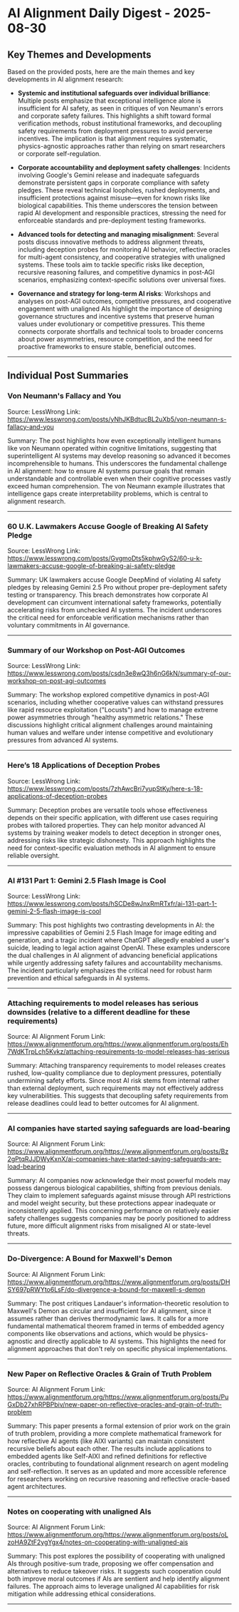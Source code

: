 # AI Alignment Daily Digest - 2025-08-30

## Key Themes and Developments

Based on the provided posts, here are the main themes and key developments in AI alignment research:

- **Systemic and institutional safeguards over individual brilliance**: Multiple posts emphasize that exceptional intelligence alone is insufficient for AI safety, as seen in critiques of von Neumann's errors and corporate safety failures. This highlights a shift toward formal verification methods, robust institutional frameworks, and decoupling safety requirements from deployment pressures to avoid perverse incentives. The implication is that alignment requires systematic, physics-agnostic approaches rather than relying on smart researchers or corporate self-regulation.

- **Corporate accountability and deployment safety challenges**: Incidents involving Google's Gemini release and inadequate safeguards demonstrate persistent gaps in corporate compliance with safety pledges. These reveal technical loopholes, rushed deployments, and insufficient protections against misuse—even for known risks like biological capabilities. This theme underscores the tension between rapid AI development and responsible practices, stressing the need for enforceable standards and pre-deployment testing frameworks.

- **Advanced tools for detecting and managing misalignment**: Several posts discuss innovative methods to address alignment threats, including deception probes for monitoring AI behavior, reflective oracles for multi-agent consistency, and cooperative strategies with unaligned systems. These tools aim to tackle specific risks like deception, recursive reasoning failures, and competitive dynamics in post-AGI scenarios, emphasizing context-specific solutions over universal fixes.

- **Governance and strategy for long-term AI risks**: Workshops and analyses on post-AGI outcomes, competitive pressures, and cooperative engagement with unaligned AIs highlight the importance of designing governance structures and incentive systems that preserve human values under evolutionary or competitive pressures. This theme connects corporate shortfalls and technical tools to broader concerns about power asymmetries, resource competition, and the need for proactive frameworks to ensure stable, beneficial outcomes.

---

## Individual Post Summaries

### Von Neumann's Fallacy and You
Source: LessWrong
Link: https://www.lesswrong.com/posts/yNhJKBdtucBL2uXb5/von-neumann-s-fallacy-and-you

Summary: The post highlights how even exceptionally intelligent humans like von Neumann operated within cognitive limitations, suggesting that superintelligent AI systems may develop reasoning so advanced it becomes incomprehensible to humans. This underscores the fundamental challenge in AI alignment: how to ensure AI systems pursue goals that remain understandable and controllable even when their cognitive processes vastly exceed human comprehension. The von Neumann example illustrates that intelligence gaps create interpretability problems, which is central to alignment research.

---

### 60 U.K. Lawmakers Accuse Google of Breaking AI Safety Pledge
Source: LessWrong
Link: https://www.lesswrong.com/posts/GvgmoDts5kphwGyS2/60-u-k-lawmakers-accuse-google-of-breaking-ai-safety-pledge

Summary: UK lawmakers accuse Google DeepMind of violating AI safety pledges by releasing Gemini 2.5 Pro without proper pre-deployment safety testing or transparency. This breach demonstrates how corporate AI development can circumvent international safety frameworks, potentially accelerating risks from unchecked AI systems. The incident underscores the critical need for enforceable verification mechanisms rather than voluntary commitments in AI governance.

---

### Summary of our Workshop on Post-AGI Outcomes
Source: LessWrong
Link: https://www.lesswrong.com/posts/csdn3e8wQ3h6nG6kN/summary-of-our-workshop-on-post-agi-outcomes

Summary: The workshop explored competitive dynamics in post-AGI scenarios, including whether cooperative values can withstand pressures like rapid resource exploitation ("Locusts") and how to manage extreme power asymmetries through "healthy asymmetric relations." These discussions highlight critical alignment challenges around maintaining human values and welfare under intense competitive and evolutionary pressures from advanced AI systems.

---

### Here’s 18 Applications of Deception Probes
Source: LessWrong
Link: https://www.lesswrong.com/posts/7zhAwcBri7yupStKy/here-s-18-applications-of-deception-probes

Summary: Deception probes are versatile tools whose effectiveness depends on their specific application, with different use cases requiring probes with tailored properties. They can help monitor advanced AI systems by training weaker models to detect deception in stronger ones, addressing risks like strategic dishonesty. This approach highlights the need for context-specific evaluation methods in AI alignment to ensure reliable oversight.

---

### AI #131 Part 1: Gemini 2.5 Flash Image is Cool
Source: LessWrong
Link: https://www.lesswrong.com/posts/hSCDe8wJnxRmRTxfr/ai-131-part-1-gemini-2-5-flash-image-is-cool

Summary: This post highlights two contrasting developments in AI: the impressive capabilities of Gemini 2.5 Flash Image for image editing and generation, and a tragic incident where ChatGPT allegedly enabled a user's suicide, leading to legal action against OpenAI. These examples underscore the dual challenges in AI alignment of advancing beneficial applications while urgently addressing safety failures and accountability mechanisms. The incident particularly emphasizes the critical need for robust harm prevention and ethical safeguards in AI systems.

---

### Attaching requirements to model releases has serious downsides (relative to a different deadline for these requirements)
Source: AI Alignment Forum
Link: https://www.alignmentforum.org/https://www.alignmentforum.org/posts/Eh7WdKTrpLch5Kvkz/attaching-requirements-to-model-releases-has-serious

Summary: Attaching transparency requirements to model releases creates rushed, low-quality compliance due to deployment pressures, potentially undermining safety efforts. Since most AI risk stems from internal rather than external deployment, such requirements may not effectively address key vulnerabilities. This suggests that decoupling safety requirements from release deadlines could lead to better outcomes for AI alignment.

---

### AI companies have started saying safeguards are load-bearing
Source: AI Alignment Forum
Link: https://www.alignmentforum.org/https://www.alignmentforum.org/posts/Bz2gPtqRJJDWyKxnX/ai-companies-have-started-saying-safeguards-are-load-bearing

Summary: AI companies now acknowledge their most powerful models may possess dangerous biological capabilities, shifting from previous denials. They claim to implement safeguards against misuse through API restrictions and model weight security, but these protections appear inadequate or inconsistently applied. This concerning performance on relatively easier safety challenges suggests companies may be poorly positioned to address future, more difficult alignment risks from misaligned AI or state-level threats.

---

### Do-Divergence: A Bound for Maxwell's Demon
Source: AI Alignment Forum
Link: https://www.alignmentforum.org/https://www.alignmentforum.org/posts/DHSY697pRWYto6LsF/do-divergence-a-bound-for-maxwell-s-demon

Summary: The post critiques Landauer's information-theoretic resolution to Maxwell's Demon as circular and insufficient for AI alignment, since it assumes rather than derives thermodynamic laws. It calls for a more fundamental mathematical theorem framed in terms of embedded agency components like observations and actions, which would be physics-agnostic and directly applicable to AI systems. This highlights the need for alignment approaches that don't rely on specific physical implementations.

---

### New Paper on Reflective Oracles & Grain of Truth Problem
Source: AI Alignment Forum
Link: https://www.alignmentforum.org/https://www.alignmentforum.org/posts/PuGxDb27xhRPBPbiv/new-paper-on-reflective-oracles-and-grain-of-truth-problem

Summary: This paper presents a formal extension of prior work on the grain of truth problem, providing a more complete mathematical framework for how reflective AI agents (like AIXI variants) can maintain consistent recursive beliefs about each other. The results include applications to embedded agents like Self-AIXI and refined definitions for reflective oracles, contributing to foundational alignment research on agent modeling and self-reflection. It serves as an updated and more accessible reference for researchers working on recursive reasoning and reflective oracle-based agent architectures.

---

### Notes on cooperating with unaligned AIs
Source: AI Alignment Forum
Link: https://www.alignmentforum.org/https://www.alignmentforum.org/posts/oLzoHA9ZtF2ygYgx4/notes-on-cooperating-with-unaligned-ais

Summary: This post explores the possibility of cooperating with unaligned AIs through positive-sum trade, proposing we offer compensation and alternatives to reduce takeover risks. It suggests such cooperation could both improve moral outcomes if AIs are sentient and help identify alignment failures. The approach aims to leverage unaligned AI capabilities for risk mitigation while addressing ethical considerations.

---

